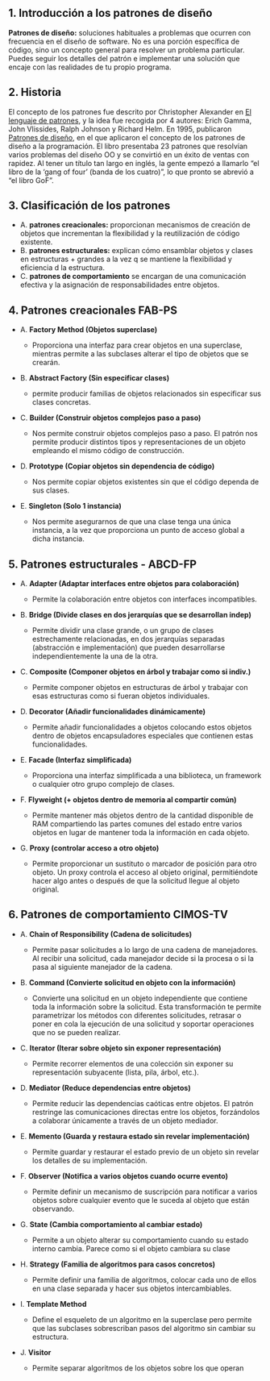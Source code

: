 ## 1. **Introducción a los patrones de diseño**

**Patrones de diseño:** soluciones habituales a problemas que ocurren con frecuencia en el diseño de software. No es una porción específica de código, sino un concepto general para resolver un problema particular. Puedes seguir los detalles del patrón e implementar una solución que encaje con las realidades de tu propio programa.

## 2. **Historia**

El concepto de los patrones fue descrito por Christopher Alexander en [El lenguaje de patrones](https://refactoring.guru/es/pattern-language-book), y la idea fue recogida por 4 autores: Erich Gamma, John Vlissides, Ralph Johnson y Richard Helm. En 1995, publicaron [Patrones de diseño](https://refactoring.guru/es/design-patterns), en el que aplicaron el concepto de los patrones de diseño a la programación. El libro presentaba 23 patrones que resolvían varios problemas del diseño OO y se convirtió en un éxito de ventas con rapidez. Al tener un título tan largo en inglés, la gente empezó a llamarlo “el libro de la ‘gang of four’ (banda de los cuatro)”, lo que pronto se abrevió a “el libro GoF”.

## 3. **Clasificación de los patrones**  
- A. **patrones creacionales:** proporcionan mecanismos de creación de objetos que incrementan la flexibilidad y la reutilización de código existente.  
- B. **patrones estructurales:** explican cómo ensamblar objetos y clases en estructuras \+ grandes a la vez q se mantiene la flexibilidad y eficiencia d la estructura.  
- C. **patrones de comportamiento** se encargan de una comunicación efectiva y la asignación de responsabilidades entre objetos.

## 4. **Patrones creacionales FAB-PS**

- A. **Factory Method (Objetos superclase)**

  - Proporciona una interfaz para crear objetos en una superclase, mientras permite a las subclases alterar el tipo de objetos que se crearán.

- B. **Abstract Factory (Sin especificar clases)**

  - permite producir familias de objetos relacionados sin especificar sus clases concretas.

- C. **Builder (Construir objetos complejos paso a paso)**

  - Nos permite construir objetos complejos paso a paso. El patrón nos permite producir distintos tipos y representaciones de un objeto empleando el mismo código de construcción.

- D. **Prototype (Copiar objetos sin dependencia de código)**

  - Nos permite copiar objetos existentes sin que el código dependa de sus clases.

- E. **Singleton (Solo 1 instancia)**

  - Nos permite asegurarnos de que una clase tenga una única instancia, a la vez que proporciona un punto de acceso global a dicha instancia.

## 5. **Patrones estructurales \- ABCD-FP**

- A. **Adapter (Adaptar interfaces entre objetos para colaboración)**

  - Permite la colaboración entre objetos con interfaces incompatibles.

- B. **Bridge (Divide clases en dos jerarquías que se desarrollan indep)**

  - Permite dividir una clase grande, o un grupo de clases estrechamente relacionadas, en dos jerarquías separadas (abstracción e implementación) que pueden desarrollarse independientemente la una de la otra.

- C. **Composite (Componer objetos en árbol y trabajar como si indiv.)**

  - Permite componer objetos en estructuras de árbol y trabajar con esas estructuras como si fueran objetos individuales.

- D. **Decorator (Añadir funcionalidades dinámicamente)**

  - Permite añadir funcionalidades a objetos colocando estos objetos dentro de objetos encapsuladores especiales que contienen estas funcionalidades.

- E. **Facade (Interfaz simplificada)**

  - Proporciona una interfaz simplificada a una biblioteca, un framework o cualquier otro grupo complejo de clases.

- F. **Flyweight (+ objetos dentro de memoria al compartir común)**

  - Permite mantener más objetos dentro de la cantidad disponible de RAM compartiendo las partes comunes del estado entre varios objetos en lugar de mantener toda la información en cada objeto.

- G. **Proxy (controlar acceso a otro objeto)**

  - Permite proporcionar un sustituto o marcador de posición para otro objeto. Un proxy controla el acceso al objeto original, permitiéndote hacer algo antes o después de que la solicitud llegue al objeto original.

## 6. **Patrones de comportamiento CIMOS-TV**

- A. **Chain of Responsibility (Cadena de solicitudes)**

  - Permite pasar solicitudes a lo largo de una cadena de manejadores. Al recibir una solicitud, cada manejador decide si la procesa o si la pasa al siguiente manejador de la cadena.

- B. **Command (Convierte solicitud en objeto con la información)**

  - Convierte una solicitud en un objeto independiente que contiene toda la información sobre la solicitud. Esta transformación te permite parametrizar los métodos con diferentes solicitudes, retrasar o poner en cola la ejecución de una solicitud y soportar operaciones que no se pueden realizar.

- C. **Iterator (Iterar sobre objeto sin exponer representación)**

  - Permite recorrer elementos de una colección sin exponer su representación subyacente (lista, pila, árbol, etc.).

- D. **Mediator (Reduce dependencias entre objetos)**

  - Permite reducir las dependencias caóticas entre objetos. El patrón restringe las comunicaciones directas entre los objetos, forzándolos a colaborar únicamente a través de un objeto mediador.

- E. **Memento (Guarda y restaura estado sin revelar implementación)**

  - Permite guardar y restaurar el estado previo de un objeto sin revelar los detalles de su implementación.

- F. **Observer (Notifica a varios objetos cuando ocurre evento)**

  - Permite definir un mecanismo de suscripción para notificar a varios objetos sobre cualquier evento que le suceda al objeto que están observando.

- G. **State (Cambia comportamiento al cambiar estado)**

  - Permite a un objeto alterar su comportamiento cuando su estado interno cambia. Parece como si el objeto cambiara su clase

- H. **Strategy (Familia de algoritmos para casos concretos)**

  - Permite definir una familia de algoritmos, colocar cada uno de ellos en una clase separada y hacer sus objetos intercambiables.

- I. **Template Method**

  - Define el esqueleto de un algoritmo en la superclase pero permite que las subclases sobrescriban pasos del algoritmo sin cambiar su estructura.

- J. **Visitor**

  - Permite separar algoritmos de los objetos sobre los que operan
